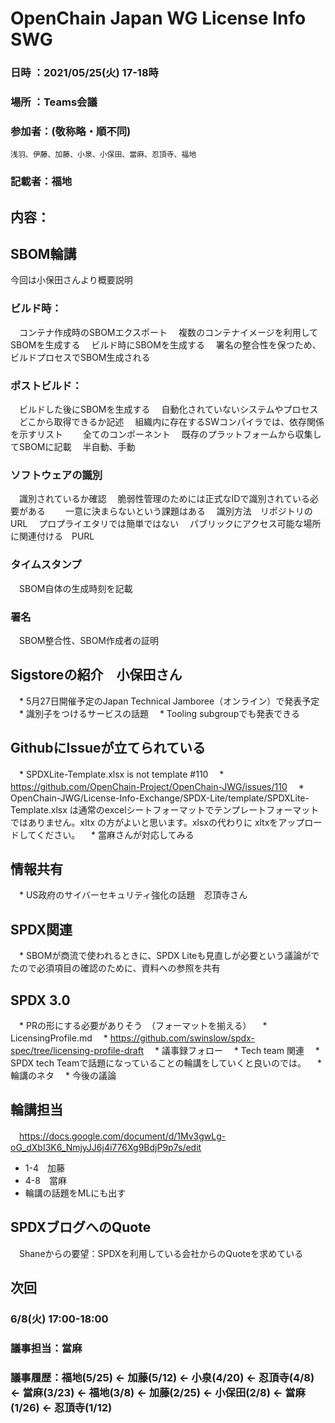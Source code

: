# OpenChain Japan WG License Info SWG

### 日時 ：2021/05/25(火) 17-18時
### 場所 ：Teams会議
### 参加者：(敬称略・順不同)
	浅羽、伊藤、加藤、小泉、小保田、當麻、忍頂寺、福地
### 記載者：福地

## 内容：
## SBOM輪講
今回は小保田さんより概要説明

### ビルド時：
　コンテナ作成時のSBOMエクスポート
　複数のコンテナイメージを利用してSBOMを生成する
　ビルド時にSBOMを生成する
　署名の整合性を保つため、ビルドプロセスでSBOM生成される
### ポストビルド：
　ビルドした後にSBOMを生成する
　自動化されていないシステムやプロセス
　どこから取得できるか記述
　組織内に存在するSWコンパイラでは、依存関係を示すリスト
　　全てのコンポーネント
　既存のプラットフォームから収集してSBOMに記載
　半自動、手動
### ソフトウェアの識別
　識別されているか確認
　脆弱性管理のためには正式なIDで識別されている必要がある
　　一意に決まらないという課題はある
　識別方法　リポジトリのURL
　プロプライエタリでは簡単ではない
　パブリックにアクセス可能な場所に関連付ける　PURL
### タイムスタンプ
　SBOM自体の生成時刻を記載
### 署名
　SBOM整合性、SBOM作成者の証明

## Sigstoreの紹介　小保田さん
　* 5月27日開催予定のJapan Technical Jamboree（オンライン）で発表予定
　* 識別子をつけるサービスの話題
　* Tooling subgroupでも発表できる
## GithubにIssueが立てられている
　* SPDXLite-Template.xlsx is not template #110
　* https://github.com/OpenChain-Project/OpenChain-JWG/issues/110
　* OpenChain-JWG/License-Info-Exchange/SPDX-Lite/template/SPDXLite-Template.xlsx は通常のexcelシートフォーマットでテンプレートフォーマットではありません。xltx の方がよいと思います。xlsxの代わりに xltxをアップロードしてください。
　* 當麻さんが対応してみる

## 情報共有　
　* US政府のサイバーセキュリティ強化の話題　忍頂寺さん

## SPDX関連
　* SBOMが商流で使われるときに、SPDX Liteも見直しが必要という議論がでたので必須項目の確認のために、資料への参照を共有

## SPDX 3.0
　* PRの形にする必要がありそう　（フォーマットを揃える）
　* LicensingProfile.md
　* https://github.com/swinslow/spdx-spec/tree/licensing-profile-draft
　* 議事録フォロー
　* Tech team 関連
　* SPDX tech Teamで話題になっていることの輪講をしていくと良いのでは。
　* 輪講のネタ
　* 今後の議論

## 輪講担当
　https://docs.google.com/document/d/1Mv3gwLg-oG_dXbI3K6_NmjyJJ6j4i776Xg9BdjP9p7s/edit

  * 1-4　加藤
  * 4-8　當麻
  * 輪講の話題をMLにも出す

## SPDXブログへのQuote
　Shaneからの要望：SPDXを利用している会社からのQuoteを求めている

## 次回
### 6/8(火) 17:00-18:00
### 議事担当：當麻
### 議事履歴：福地(5/25) ← 加藤(5/12) ← 小泉(4/20) ← 忍頂寺(4/8) ← 當麻(3/23) ← 福地(3/8) ← 加藤(2/25) ← 小保田(2/8) ← 當麻(1/26) ← 忍頂寺(1/12)
